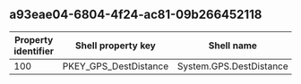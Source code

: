 ## a93eae04-6804-4f24-ac81-09b266452118

Property identifier | Shell property key | Shell name | Alias
--- | --- | --- | ---
100 | PKEY_GPS_DestDistance | System.GPS.DestDistance | 

